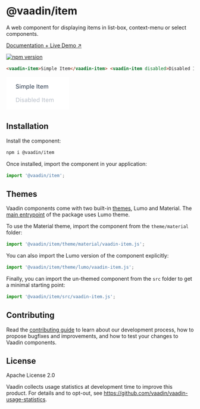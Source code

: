 # @vaadin/item

A web component for displaying items in list-box, context-menu or select components.

[Documentation + Live Demo ↗](https://vaadin.com/components/vaadin-item/html-examples)

[![npm version](https://badgen.net/npm/v/@vaadin/item)](https://www.npmjs.com/package/@vaadin/item)

```html
<vaadin-item>Simple Item</vaadin-item> <vaadin-item disabled>Disabled Item</vaadin-item>
```

[<img src="https://raw.githubusercontent.com/vaadin/web-components/main/packages/item/screenshot.png" width="169" alt="Screenshot of vaadin-item">](https://vaadin.com/docs/latest/components/item)

## Installation

Install the component:

```sh
npm i @vaadin/item
```

Once installed, import the component in your application:

```js
import '@vaadin/item';
```

## Themes

Vaadin components come with two built-in [themes](https://vaadin.com/docs/latest/styling), Lumo and Material.
The [main entrypoint](https://github.com/vaadin/web-components/blob/main/packages/item/vaadin-item.js) of the package uses Lumo theme.

To use the Material theme, import the component from the `theme/material` folder:

```js
import '@vaadin/item/theme/material/vaadin-item.js';
```

You can also import the Lumo version of the component explicitly:

```js
import '@vaadin/item/theme/lumo/vaadin-item.js';
```

Finally, you can import the un-themed component from the `src` folder to get a minimal starting point:

```js
import '@vaadin/item/src/vaadin-item.js';
```

## Contributing

Read the [contributing guide](https://vaadin.com/docs/latest/contributing) to learn about our development process, how to propose bugfixes and improvements, and how to test your changes to Vaadin components.

## License

Apache License 2.0

Vaadin collects usage statistics at development time to improve this product.
For details and to opt-out, see https://github.com/vaadin/vaadin-usage-statistics.
